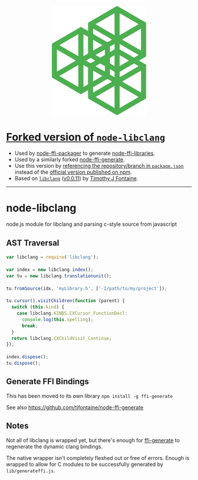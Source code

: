 <p align="center">
  <a href="https://github.com/node-ffi-packager"><img src="https://raw.githubusercontent.com/node-ffi-packager/resources/master/logotype/node-ffi-packager.svg?sanitize=true" alt="node-ffi-packager logotype, impossible cubes in green" width="256" border="0" /></a>
</p>

# [Forked version of `node-libclang`](https://github.com/node-ffi-packager/node-node-libclang)

- Used by [node-ffi-packager](https://github.com/node-ffi-packager) to generate [node-ffi-libraries](https://github.com/node-ffi-libraries).
- Used by a similarly forked [node-ffi-generate](https://github.com/node-ffi-packager/node-ffi-generate).
- Use this version by [referencing the repository/branch in `package.json`](https://docs.npmjs.com/configuring-npm/package-json.html#github-urls) instead of the [official version published on npm](https://www.npmjs.com/package/libclang).
- Based on [`libclang`](https://github.com/tjfontaine/node-libclang) ([v0.0.11](https://github.com/tjfontaine/node-libclang/tree/v0.0.11)) by [Timothy J Fontaine](https://github.com/tjfontaine).

---





node-libclang
=============
node.js module for libclang and parsing c-style source from javascript

AST Traversal
-------------
```javascript
var libclang = require('libclang');

var index = new libclang.index();
var tu = new libclang.translationunit();

tu.fromSource(idx, 'myLibrary.h', ['-I/path/to/my/project']);

tu.cursor().visitChildren(function (parent) {
  switch (this.kind) {
    case libclang.KINDS.CXCursor_FunctionDecl:
      console.log(this.spelling);
      break;
  }
  return libclang.CXChildVisit_Continue;
});

index.dispose();
tu.dispose();
````

Generate FFI Bindings
---------------------
This has been moved to its own library `npm install -g ffi-generate`

See also https://github.com/tjfontaine/node-ffi-generate

Notes
-----
Not all of libclang is wrapped yet, but there's enough for
[ffi-generate](https://github.com/tjfontaine/node-ffi-generate) to regenerate
the dynamic clang bindings.

The native wrapper isn't completely fleshed out or free of errors. Enough is
wrapped to allow for C modules to be successfully generated by `lib/generateffi.js`.
